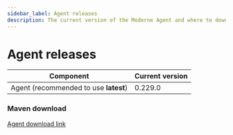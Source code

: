```yaml
---
sidebar_label: Agent releases
description: The current version of the Moderne Agent and where to download it.
---
```


# Agent releases

| Component                             | Current version |
| ------------------------------------- | --------------- |
| Agent (recommended to use **latest**) | 0.229.0         |

### Maven download

[Agent download link](https://repo1.maven.org/maven2/io/moderne/moderne-agent/0.229.0/moderne-agent-0.229.0.jar)
